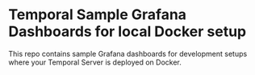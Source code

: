# Temporal Sample Grafana Dashboards for local Docker setup

This repo contains sample Grafana dashboards for development setups
where your Temporal Server is deployed on Docker.
